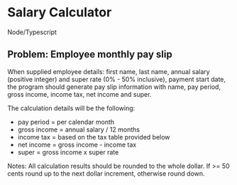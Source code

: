 # Salary Calculator

Node/Typescript

## Problem: Employee monthly pay slip

When supplied employee details: first name, last name, annual salary (positive integer) and super rate (0% - 50% inclusive), payment start date, the program should generate pay slip information with name, pay period, gross income, income tax, net income and super.

The calculation details will be the following:

-   pay period = per calendar month
-   gross income = annual salary / 12 months
-   income tax = based on the tax table provided below
-   net income = gross income - income tax
-   super = gross income x super rate

Notes: All calculation results should be rounded to the whole dollar. If >= 50 cents round up to the next dollar increment, otherwise round down.
